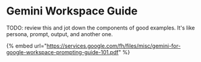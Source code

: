 # Gemini Workspace Guide

TODO: review this and jot down the components of good examples. It's like persona, prompt, output, and another one.&#x20;

{% embed url="https://services.google.com/fh/files/misc/gemini-for-google-workspace-prompting-guide-101.pdf" %}
